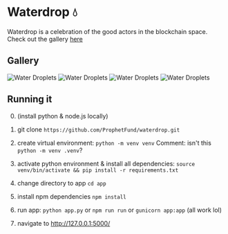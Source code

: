 # Waterdrop 💧
Waterdrop is a celebration of the good actors in the blockchain space.
Check out the gallery [here](https://faucetdonors.xyz/gallery)

## Gallery

![Water Droplets](https://faucetdonors.xyz/i/314)
![Water Droplets](https://faucetdonors.xyz/i/953)
![Water Droplets](https://faucetdonors.xyz/i/246)
![Water Droplets](https://faucetdonors.xyz/i/218)

## Running it
0. (install python & node.js locally)
1. git clone ```https://github.com/ProphetFund/waterdrop.git```
2. create virtual environment: ```python -m venv venv``` 
Comment: isn't this ```python -m venv .venv```? 

3. activate python environment &  install all dependencies: ```source venv/bin/activate && pip install -r requirements.txt```
4. change directory to app ```cd app```
4. install npm dependencies ```npm install```
4. run app: ```python app.py``` or ```npm run run``` or ```gunicorn app:app``` (all work lol)
5. navigate to http://127.0.0.1:5000/

